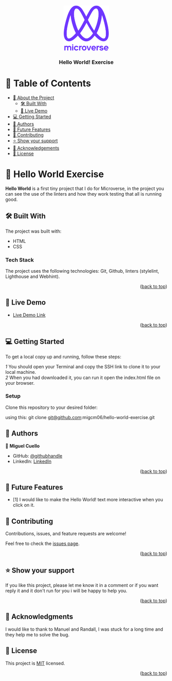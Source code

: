 <a name="readme-top"></a>


<div align="center">
  <!-- You are encouraged to replace this logo with your own! Otherwise you can also remove it. -->
  <img src="murple_logo.png" alt="logo" width="140"  height="auto" />
  <br/>

  <h3><b>Hello World! Exercise</b></h3>

</div>

<!-- TABLE OF CONTENTS -->

# 📗 Table of Contents

- [📖 About the Project](#about-project)
  - [🛠 Built With](#built-with)
  - [🚀 Live Demo](#live-demo)
- [💻 Getting Started](#getting-started)
- [👥 Authors](#authors)
- [🔭 Future Features](#future-features)
- [🤝 Contributing](#contributing)
- [⭐️ Show your support](#support)
- [🙏 Acknowledgements](#acknowledgements)
- [📝 License](#license)


<!-- PROJECT DESCRIPTION -->

# 📖 Hello World Exercise <a name="about-project"></a>

**Hello World** is a first tiny project that I do for Microverse, in the project you can see the use of the linters and how they work testing that all is running good.

## 🛠 Built With <a name="built-with"></a>

The project was built with:
* HTML
* CSS

### Tech Stack <a name="tech-stack"></a>

The project uses the following technologies: Git, Github, linters (stylelint, Lighthouse and Webhint).


<p align="right">(<a href="#readme-top">back to top</a>)</p>

<!-- LIVE DEMO -->

## 🚀 Live Demo <a name="live-demo"></a>



- [Live Demo Link](https://migcm06.github.io/hello-world-exercise/)

<p align="right">(<a href="#readme-top">back to top</a>)</p>

<!-- GETTING STARTED -->

## 💻 Getting Started <a name="getting-started"></a>


To get a local copy up and running, follow these steps:

*1* You should open your Terminal and copy the SSH link to clone it to your local machine.
</br>
*2* When you had downloaded it, you can run it open the index.html file on your browser.




### Setup

Clone this repository to your desired folder:

using this: 
  git clone git@github.com:migcm06/hello-world-exercise.git




<!-- AUTHORS -->

## 👥 Authors <a name="authors"></a>


👤 **Miguel Cuello**

- GitHub: [@githubhandle](https://github.com/migcm06)
- LinkedIn: [LinkedIn](https://www.linkedin.com/in/luis-miguel-cuello-a5a6b5144/)

<p align="right">(<a href="#readme-top">back to top</a>)</p>

<!-- FUTURE FEATURES -->

## 🔭 Future Features <a name="future-features"></a>


- [1] I would like to make the Hello World! text more interactive when you click on it.

<!-- CONTRIBUTING -->

## 🤝 Contributing <a name="contributing"></a>

Contributions, issues, and feature requests are welcome!

Feel free to check the [issues page](../../issues/).

<p align="right">(<a href="#readme-top">back to top</a>)</p>





<!-- SUPPORT -->
## ⭐️ Show your support <a name="support"></a>


If you like this project, please let me know it in a comment or if you want reply it and it don't run for you i will be happy to help you.

<p align="right">(<a href="#readme-top">back to top</a>)</p>


## 🙏 Acknowledgments <a name="acknowledgements"></a>

I would like to thank to Manuel and Randall, I was stuck for a long time and they help me to solve the bug.

<!-- LICENSE -->

## 📝 License <a name="license"></a>

This project is [MIT](./LICENSE) licensed.

<p align="right">(<a href="#readme-top">back to top</a>)</p>


